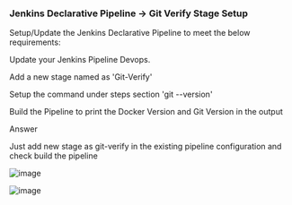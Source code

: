 ### Jenkins Declarative Pipeline -> Git Verify Stage Setup

Setup/Update the Jenkins Declarative Pipeline to meet the below requirements:

Update your Jenkins Pipeline Devops.

Add a new stage named as 'Git-Verify'

Setup the command under steps section 'git --version'

Build the Pipeline to print the Docker Version and Git Version in the output

Answer

Just add new stage as git-verify in the existing pipeline configuration and check build the pipeline

![image](https://github.com/user-attachments/assets/4f89d1a3-3682-4c5e-8e6d-aeaaeef6e50e)

![image](https://github.com/user-attachments/assets/41dbf9e5-533b-4d5a-be32-c17fe1b60588)

